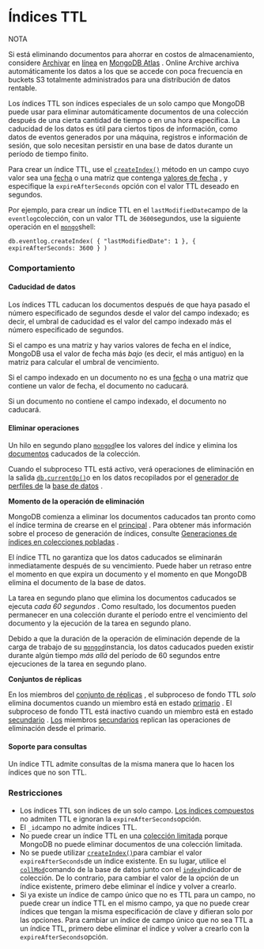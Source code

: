 # Índices TTL

NOTA

Si está eliminando documentos para ahorrar en costos de almacenamiento, considere [Archivar](https://docs.atlas.mongodb.com/online-archive/manage-online-archive/) en [línea](https://docs.atlas.mongodb.com/online-archive/manage-online-archive/) en [MongoDB Atlas](https://www.mongodb.com/cloud?tck=docs_server) . Online Archive archiva automáticamente los datos a los que se accede con poca frecuencia en buckets S3 totalmente administrados para una distribución de datos rentable.

Los índices TTL son índices especiales de un solo campo que MongoDB puede usar para eliminar automáticamente documentos de una colección después de una cierta cantidad de tiempo o en una hora específica. La caducidad de los datos es útil para ciertos tipos de información, como datos de eventos generados por una máquina, registros e información de sesión, que solo necesitan persistir en una base de datos durante un período de tiempo finito.

Para crear un índice TTL, use el [`createIndex()`](https://docs.mongodb.com/manual/reference/method/db.collection.createIndex/#mongodb-method-db.collection.createIndex) método en un campo cuyo valor sea una [fecha](https://docs.mongodb.com/manual/reference/bson-types/#std-label-document-bson-type-date) o una matriz que contenga [valores de fecha](https://docs.mongodb.com/manual/reference/bson-types/#std-label-document-bson-type-date) , y especifique la `expireAfterSeconds` opción con el valor TTL deseado en segundos.

Por ejemplo, para crear un índice TTL en el `lastModifiedDate`campo de la `eventlog`colección, con un valor TTL de `3600`segundos, use la siguiente operación en el [`mongo`](https://docs.mongodb.com/manual/reference/program/mongo/#mongodb-binary-bin.mongo)shell:

```text
db.eventlog.createIndex( { "lastModifiedDate": 1 }, { expireAfterSeconds: 3600 } )
```

### Comportamiento  <a id="behavior"></a>

#### Caducidad de datos  <a id="expiration-of-data"></a>

Los índices TTL caducan los documentos después de que haya pasado el número especificado de segundos desde el valor del campo indexado; es decir, el umbral de caducidad es el valor del campo indexado más el número especificado de segundos.

Si el campo es una matriz y hay varios valores de fecha en el índice, MongoDB usa el valor de fecha más _bajo_ \(es decir, el más antiguo\) en la matriz para calcular el umbral de vencimiento.

Si el campo indexado en un documento no es una [fecha](https://docs.mongodb.com/manual/reference/glossary/#std-term-BSON-types) o una matriz que contiene un valor de fecha, el documento no caducará.

Si un documento no contiene el campo indexado, el documento no caducará.

#### Eliminar operaciones  <a id="delete-operations"></a>

Un hilo en segundo plano [`mongod`](https://docs.mongodb.com/manual/reference/program/mongod/#mongodb-binary-bin.mongod)lee los valores del índice y elimina los [documentos](https://docs.mongodb.com/manual/reference/glossary/#std-term-document) caducados de la colección.

Cuando el subproceso TTL está activo, verá operaciones de eliminación en la salida [`db.currentOp()`](https://docs.mongodb.com/manual/reference/method/db.currentOp/#mongodb-method-db.currentOp)o en los datos recopilados por el [generador de perfiles de](https://docs.mongodb.com/manual/tutorial/manage-the-database-profiler/#std-label-database-profiler) la [base de datos](https://docs.mongodb.com/manual/tutorial/manage-the-database-profiler/#std-label-database-profiler) .

**Momento de la operación de eliminación** 

MongoDB comienza a eliminar los documentos caducados tan pronto como el índice termina de crearse en el [principal](https://docs.mongodb.com/manual/reference/glossary/#std-term-primary) . Para obtener más información sobre el proceso de generación de índices, consulte [Generaciones de índices en colecciones pobladas](https://docs.mongodb.com/manual/core/index-creation/#std-label-index-operations) .

El índice TTL no garantiza que los datos caducados se eliminarán inmediatamente después de su vencimiento. Puede haber un retraso entre el momento en que expira un documento y el momento en que MongoDB elimina el documento de la base de datos.

La tarea en segundo plano que elimina los documentos caducados se ejecuta _cada 60 segundos_ . Como resultado, los documentos pueden permanecer en una colección durante el período entre el vencimiento del documento y la ejecución de la tarea en segundo plano.

Debido a que la duración de la operación de eliminación depende de la carga de trabajo de su [`mongod`](https://docs.mongodb.com/manual/reference/program/mongod/#mongodb-binary-bin.mongod)instancia, los datos caducados pueden existir durante algún tiempo _más allá_ del período de 60 segundos entre ejecuciones de la tarea en segundo plano.

**Conjuntos de réplicas** 

En los miembros del [conjunto de réplicas](https://docs.mongodb.com/manual/reference/glossary/#std-term-replica-set) , el subproceso de fondo TTL _solo_ elimina documentos cuando un miembro está en estado [primario](https://docs.mongodb.com/manual/reference/glossary/#std-term-primary) . El subproceso de fondo TTL está inactivo cuando un miembro está en estado [secundario](https://docs.mongodb.com/manual/reference/glossary/#std-term-secondary) . [Los](https://docs.mongodb.com/manual/reference/glossary/#std-term-secondary) miembros [secundarios](https://docs.mongodb.com/manual/reference/glossary/#std-term-secondary) replican las operaciones de eliminación desde el primario.

#### Soporte para consultas  <a id="support-for-queries"></a>

Un índice TTL admite consultas de la misma manera que lo hacen los índices que no son TTL.

### Restricciones  <a id="restrictions"></a>

* Los índices TTL son índices de un solo campo. [Los índices compuestos](https://docs.mongodb.com/manual/core/index-compound/#std-label-index-type-compound) no admiten TTL e ignoran la `expireAfterSeconds`opción.
* El `_id`campo no admite índices TTL.
* No puede crear un índice TTL en una [colección limitada](https://docs.mongodb.com/manual/core/capped-collections/) porque MongoDB no puede eliminar documentos de una colección limitada.
* No se puede utilizar [`createIndex()`](https://docs.mongodb.com/manual/reference/method/db.collection.createIndex/#mongodb-method-db.collection.createIndex)para cambiar el valor `expireAfterSeconds`de un índice existente. En su lugar, utilice el [`collMod`](https://docs.mongodb.com/manual/reference/command/collMod/#mongodb-dbcommand-dbcmd.collMod)comando de la base de datos junto con el [`index`](https://docs.mongodb.com/manual/reference/command/collMod/#mongodb-collflag-index)indicador de colección. De lo contrario, para cambiar el valor de la opción de un índice existente, primero debe eliminar el índice y volver a crearlo.
* Si ya existe un índice de campo único que no es TTL para un campo, no puede crear un índice TTL en el mismo campo, ya que no puede crear índices que tengan la misma especificación de clave y difieran solo por las opciones. Para cambiar un índice de campo único que no sea TTL a un índice TTL, primero debe eliminar el índice y volver a crearlo con la `expireAfterSeconds`opción.

